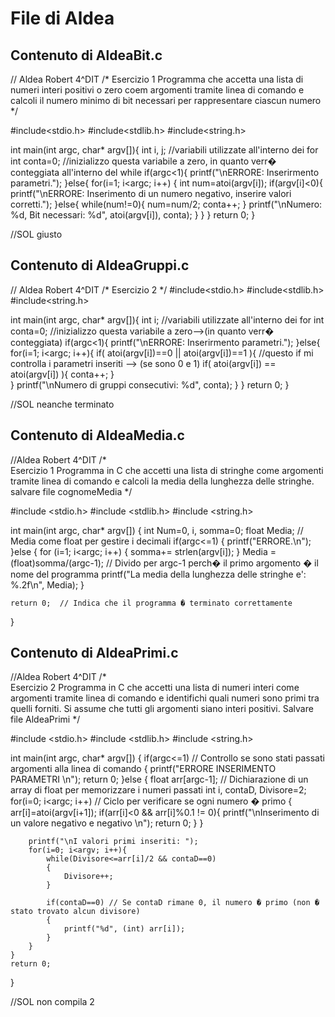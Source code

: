 # File di Aldea

## Contenuto di AldeaBit.c

// Aldea Robert 4^DIT 
/* Esercizio 1 
		Programma che accetta una lista di numeri interi positivi o zero coem argomenti tramite linea di comando e 
		calcoli il numero minimo di bit necessari per rappresentare ciascun numero
*/

#include<stdio.h>
#include<stdlib.h>
#include<string.h>

int main(int argc, char* argv[]){
	int i, j; //variabili utilizzate all'interno dei for
	int conta=0; //inizializzo questa variabile a zero, in quanto verr� conteggiata all'interno del while
	if(argc<1){
		printf("\nERRORE: Inserirmento parametri.");
	}else{
		for(i=1; i<argc; i++)
		{
			int num=atoi(argv[i]);
			if(argv[i]<0){
				printf("\nERRORE: Inserimento di un numero negativo, inserire valori corretti.");
			}else{
				while(num!=0){
				num=num/2;
				conta++;
				}
			printf("\nNumero: %d, Bit necessari: %d", atoi(argv[i]), conta);
			}
		}
	}
	return 0;
}

//SOL giusto

## Contenuto di AldeaGruppi.c

// Aldea Robert 4^DIT 
/* Esercizio 2 */
#include<stdio.h>
#include<stdlib.h>
#include<string.h>

int main(int argc, char* argv[]){ 
	int i; //variabili utilizzate all'interno dei for
	int conta=0; //inizializzo questa variabile a zero-->(in quanto verr� conteggiata) 
	if(argc<1){
		printf("\nERRORE: Inserirmento parametri.");
	}else{
		for(i=1; i<argc; i++){
			if( atoi(argv[i])==0  ||  atoi(argv[i])==1 ){  //questo if mi controlla i parametri inseriti --> (se sono 0 e 1)
				if( atoi(argv[i]) == atoi(argv[i]) ){
						conta++;
				}	
			}
			printf("\nNumero di gruppi consecutivi: %d", conta);
		}
	}
	return 0; 
}

//SOL neanche terminato


## Contenuto di AldeaMedia.c

//Aldea Robert 4^DIT 
/*	
	Esercizio 1 
	Programma in C che accetti una lista di stringhe come argomenti tramite linea di comando e 
	calcoli la media della lunghezza delle stringhe. salvare file cognomeMedia
*/

#include <stdio.h>
#include <stdlib.h>
#include <string.h>

int main(int argc, char* argv[])
{
    int Num=0, i, somma=0;
    float Media;  // Media come float per gestire i decimali
    if(argc<=1) 
	{
        printf("ERRORE.\n");
    }else
	{
        for (i=1; i<argc; i++) 
		{
            somma+= strlen(argv[i]);
        }
        Media =(float)somma/(argc-1);  // Divido per argc-1 perch� il primo argomento � il nome del programma
		printf("La media della lunghezza delle stringhe e': %.2f\n", Media);
    }

    return 0;  // Indica che il programma � terminato correttamente
}

## Contenuto di AldeaPrimi.c

//Aldea Robert 4^DIT
/*	
	Esercizio 2 Programma in C che accetti una lista di numeri interi come argomenti tramite linea di comando e 
	identifichi quali numeri sono primi tra quelli forniti. 
	Si assume che tutti gli argomenti siano interi positivi. 
	Salvare file AldeaPrimi
*/

#include <stdio.h>
#include <stdlib.h>
#include <string.h>

int main(int argc, char* argv[])
{
	if(argc<=1) // Controllo se sono stati passati argomenti alla linea di comando
	{
		printf("ERRORE INSERIMENTO PARAMETRI \n");
		return 0;
	}else
	{
		float arr[argc-1]; // Dichiarazione di un array di float per memorizzare i numeri passati
		int i, contaD, Divisore=2;
		for(i=0; i<argc; i++) // Ciclo per verificare se ogni numero � primo
		{
			arr[i]=atoi(argv[i+1]);
			if(arr[i]<0 && arr[i]%0.1 != 0){
				printf("\nInserimento di un valore negativo e negativo \n");
				return 0;
			}
		}
		
		printf("\nI valori primi inseriti: ");
		for(i=0; i<argv; i++){
			while(Divisore<=arr[i]/2 && contaD==0)
			{
				Divisore++;
			}
			
			if(contaD==0) // Se contaD rimane 0, il numero � primo (non � stato trovato alcun divisore)
			{
				printf("%d", (int) arr[i]);
			}
		}
	}
	return 0;
}

//SOL non compila 2





